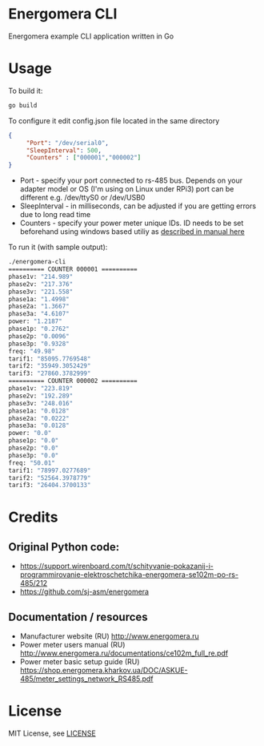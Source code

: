 # Energomera CLI
Energomera example CLI application written in Go

# Usage

To build it:
```bash
go build 
```

To configure it edit config.json file located in the same directory

```json
{
     "Port": "/dev/serial0",
     "SleepInterval": 500,
     "Counters" : ["000001","000002"]
}
```

* Port - specify your port connected to rs-485 bus. Depends on your adapter model or OS (I'm using on Linux under RPi3) port can be different e.g. /dev/ttyS0 or /dev/USB0
* SleepInterval - in milliseconds, can be adjusted if you are getting errors due to long read time
* Counters - specify your power meter unique IDs. ID needs to be set beforehand using windows based utiliy as [described in manual here](https://shop.energomera.kharkov.ua/DOC/ASKUE-485/meter_settings_network_RS485.pdf)


To run it (with sample output):
```bash
./energomera-cli 
========== COUNTER 000001 ==========
phase1v: "214.989"
phase2v: "217.376"
phase3v: "221.558"
phase1a: "1.4998"
phase2a: "1.3667"
phase3a: "4.6107"
power: "1.2187"
phase1p: "0.2762"
phase2p: "0.0096"
phase3p: "0.9328"
freq: "49.98"
tarif1: "85095.7769548"
tarif2: "35949.3052429"
tarif3: "27860.3782999"
========== COUNTER 000002 ==========
phase1v: "223.819"
phase2v: "192.289"
phase3v: "248.016"
phase1a: "0.0128"
phase2a: "0.0222"
phase3a: "0.0128"
power: "0.0"
phase1p: "0.0"
phase2p: "0.0"
phase3p: "0.0"
freq: "50.01"
tarif1: "78997.0277689"
tarif2: "52564.3978779"
tarif3: "26404.3700133"
```

# Credits 
## Original Python code: 
* https://support.wirenboard.com/t/schityvanie-pokazanij-i-programmirovanie-elektroschetchika-energomera-se102m-po-rs-485/212                                                                                                                                               
* https://github.com/sj-asm/energomera

## Documentation / resources
* Manufacturer website (RU) http://www.energomera.ru
* Power meter users manual (RU) http://www.energomera.ru/documentations/ce102m_full_re.pdf
* Power meter basic setup guide (RU) https://shop.energomera.kharkov.ua/DOC/ASKUE-485/meter_settings_network_RS485.pdf

# License
MIT License, see [LICENSE](https://github.com/peak-load/energomera_exporter/blob/main/LICENSE)
